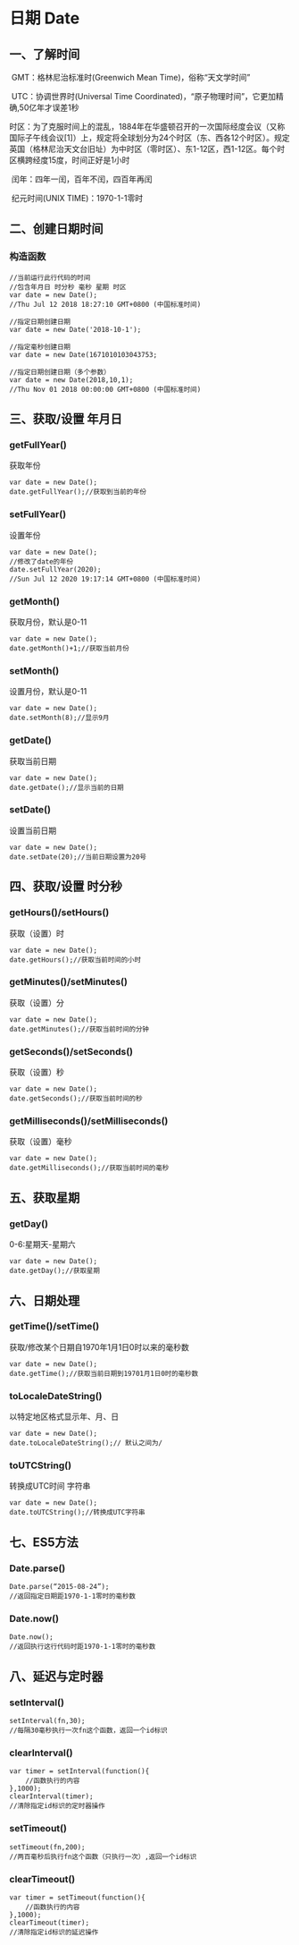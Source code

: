 # 日期 Date

## 一、了解时间

​	GMT：格林尼治标准时(Greenwich Mean Time)，俗称“天文学时间”

​	UTC：协调世界时(Universal Time Coordinated)，“原子物理时间”，它更加精确,50亿年才误差1秒

​	时区：为了克服时间上的混乱，1884年在华盛顿召开的一次国际经度会议（又称国际子午线会议[1]）上，规定将全球划分为24个时区（东、西各12个时区）。规定英国（格林尼治天文台旧址）为中时区（零时区）、东1-12区，西1-12区。每个时区横跨经度15度，时间正好是1小时

​	闰年：四年一闰，百年不闰，四百年再闰

​	纪元时间(UNIX TIME)：1970-1-1零时

## 二、创建日期时间

### 构造函数

```
//当前运行此行代码的时间
//包含年月日 时分秒 毫秒 星期 时区
var date = new Date();
//Thu Jul 12 2018 18:27:10 GMT+0800 (中国标准时间)
```

```
//指定日期创建日期
var date = new Date('2018-10-1');
```

```
//指定毫秒创建日期
var date = new Date(1671010103043753;
```

```
//指定日期创建日期（多个参数）
var date = new Date(2018,10,1);
//Thu Nov 01 2018 00:00:00 GMT+0800 (中国标准时间)
```

## 三、获取/设置 年月日

### getFullYear()

获取年份

```
var date = new Date();
date.getFullYear();//获取到当前的年份
```

### setFullYear()

设置年份

```
var date = new Date();
//修改了date的年份
date.setFullYear(2020);
//Sun Jul 12 2020 19:17:14 GMT+0800 (中国标准时间)
```

### getMonth()

获取月份，默认是0-11

```
var date = new Date();
date.getMonth()+1;//获取当前月份
```

### setMonth()

设置月份，默认是0-11

```
var date = new Date();
date.setMonth(8);//显示9月
```

### getDate()

获取当前日期

```
var date = new Date();
date.getDate();//显示当前的日期
```

### setDate()

设置当前日期

```
var date = new Date();
date.setDate(20);//当前日期设置为20号
```

## 四、获取/设置 时分秒

### getHours()/setHours()

获取（设置）时

```
var date = new Date();
date.getHours();//获取当前时间的小时
```

### getMinutes()/setMinutes()

获取（设置）分

```
var date = new Date();
date.getMinutes();//获取当前时间的分钟
```

### getSeconds()/setSeconds()

获取（设置）秒

```
var date = new Date();
date.getSeconds();//获取当前时间的秒
```

### getMilliseconds()/setMilliseconds()

获取（设置）毫秒

```
var date = new Date();
date.getMilliseconds();//获取当前时间的毫秒
```

## 五、获取星期

### getDay()

 0-6:星期天-星期六

```
var date = new Date();
date.getDay();//获取星期
```

## 六、日期处理

### getTime()/setTime()

获取/修改某个日期自1970年1月1日0时以来的毫秒数

```
var date = new Date();
date.getTime();//获取当前日期到19701月1日0时的毫秒数
```

### toLocaleDateString()

以特定地区格式显示年、月、日

```
var date = new Date();
date.toLocaleDateString();// 默认之间为/
```

### toUTCString()

转换成UTC时间 字符串

```
var date = new Date();
date.toUTCString();//转换成UTC字符串
```

## 七、ES5方法

### Date.parse()

```
Date.parse(“2015-08-24”);
//返回指定日期距1970-1-1零时的毫秒数 
```

### Date.now()

```
Date.now();
//返回执行这行代码时距1970-1-1零时的毫秒数
```

## 八、延迟与定时器

### setInterval()

```
setInterval(fn,30);
//每隔30毫秒执行一次fn这个函数，返回一个id标识
```

### clearInterval()

```
var timer = setInterval(function(){
    //函数执行的内容
},1000);
clearInterval(timer);
//清除指定id标识的定时器操作
```

### setTimeout()

```
setTimeout(fn,200);
//两百毫秒后执行fn这个函数（只执行一次）,返回一个id标识
```

### clearTimeout()

```
var timer = setTimeout(function(){
    //函数执行的内容
},1000);
clearTimeout(timer);
//清除指定id标识的延迟操作
```